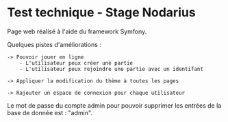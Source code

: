 
# Test technique - Stage Nodarius

Page web réalisé à l'aide du framework Symfony.

Quelques pistes d'améliorations : 
    
    -> Pouvoir jouer en ligne 
        - L'utilisateur peux créer une partie
        - L'utilisateur peux rejoindre une partie avec un identifant
    
    -> Appliquer la modification du thème à toutes les pages

    -> Rajouter un espace de connexion pour chaque utilisateur


Le mot de passe du compte admin pour pouvoir supprimer les entrées de la base de donnée est : "admin".

